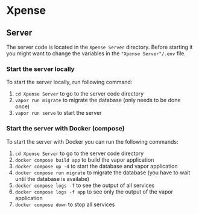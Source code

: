 # Xpense

## Server
The server code is located in the `Xpense Server` directory.
Before starting it you might want to change the variables in the `"Xpense Server"/.env` file.

### Start the server locally
To start the server locally, run following command:

1. `cd Xpense Server` to go to the server code directory
2. `vapor run migrate` to migrate the database (only needs to be done once)
3. `vapor run serve` to start the server

### Start the server with Docker (compose)
To start the server with Docker you can run the following commands:
1. `cd Xpense Server` to go to the server code directory
2. `docker compose build app` to build the vapor application
3. `docker compose up -d` to start the database and vapor application
4. `docker compose run migrate` to migrate the database (you have to wait until the database is availabe)
5. `docker compose logs -f` to see the output of all services
6. `docker compose logs -f app` to see only the output of the vapor application
7. `docker compose down` to stop all services
